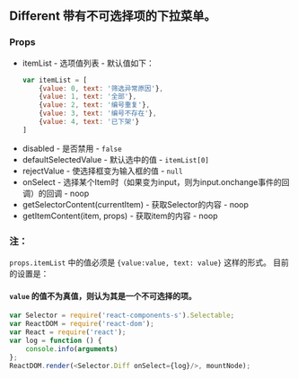 ## Different 带有不可选择项的下拉菜单。

### Props
+ itemList - 选项值列表 - 默认值如下：
  ```JavaScript
  var itemList = [
      {value: 0, text: '筛选异常原因'},
      {value: 1, text: '全部'},
      {value: 2, text: '编号重复'},
      {value: 3, text: '编号不存在'},
      {value: 4, text: '已下架'}
  ]
  ```
+ disabled - 是否禁用 - `false`
+ defaultSelectedValue - 默认选中的值 - `itemList[0]`
+ rejectValue - 使选择框变为输入框的值 - `null`
+ onSelect - 选择某个Item时（如果变为input，则为input.onchange事件的回调）的回调 - noop
+ getSelectorContent(currentItem) - 获取Selector的内容 - noop
+ getItemContent(item, props) - 获取item的内容 - noop

### 注：
`props.itemList` 中的值必须是 `{value:value, text: value}` 这样的形式。
目前的设置是： 
#### `value` 的值不为真值，则认为其是一个不可选择的项。
```JavaScript
var Selector = require('react-components-s').Selectable;
var ReactDOM = require('react-dom');
var React = require('react');
var log = function () {
    console.info(arguments)
};
ReactDOM.render(<Selector.Diff onSelect={log}/>, mountNode);
```
